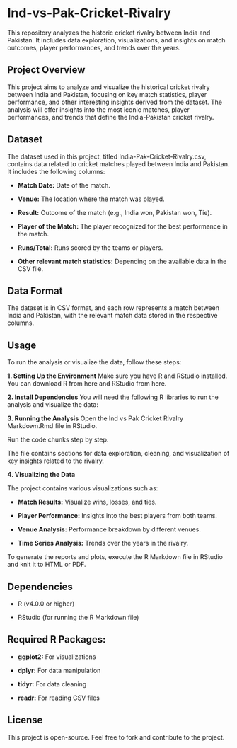 # Ind-vs-Pak-Cricket-Rivalry
This repository analyzes the historic cricket rivalry between India and Pakistan. It includes data exploration, visualizations, and insights on match outcomes, player performances, and trends over the years.


## Project Overview
This project aims to analyze and visualize the historical cricket rivalry between India and Pakistan, focusing on key match statistics, player performance, and other interesting insights derived from the dataset. The analysis will offer insights into the most iconic matches, player performances, and trends that define the India-Pakistan cricket rivalry.

## Dataset
The dataset used in this project, titled India-Pak-Cricket-Rivalry.csv, contains data related to cricket matches played between India and Pakistan. It includes the following columns:

- **Match Date:** Date of the match.

- **Venue:** The location where the match was played.

- **Result:** Outcome of the match (e.g., India won, Pakistan won, Tie).

- **Player of the Match:** The player recognized for the best performance in the match.

- **Runs/Total:** Runs scored by the teams or players.

- **Other relevant match statistics:** Depending on the available data in the CSV file.

## Data Format
The dataset is in CSV format, and each row represents a match between India and Pakistan, with the relevant match data stored in the respective columns.



## Usage
To run the analysis or visualize the data, follow these steps:

 **1. Setting Up the Environment**
 Make sure you have R and RStudio installed. You can download R from here and RStudio from here.

 **2. Install Dependencies**
 You will need the following R libraries to run the analysis and visualize the data:

 **3. Running the Analysis**
 Open the Ind vs Pak Cricket Rivalry Markdown.Rmd file in RStudio.

Run the code chunks step by step.

The file contains sections for data exploration, cleaning, and visualization of key insights related to the rivalry.

**4. Visualizing the Data**

The project contains various visualizations such as:

- **Match Results:** Visualize wins, losses, and ties.

- **Player Performance:** Insights into the best players from both teams.

- **Venue Analysis:** Performance breakdown by different venues.

- **Time Series Analysis:** Trends over the years in the rivalry.

To generate the reports and plots, execute the R Markdown file in RStudio and knit it to HTML or PDF.

## Dependencies
- R (v4.0.0 or higher)

- RStudio (for running the R Markdown file)

## Required R Packages:

- **ggplot2:** For visualizations

- **dplyr:** For data manipulation

- **tidyr:** For data cleaning

- **readr:** For reading CSV files

## License
This project is open-source. Feel free to fork and contribute to the project.

